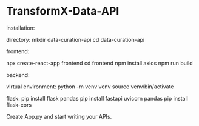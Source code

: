 # TransformX-Data-API

installation:

directory: 
mkdir data-curation-api
cd data-curation-api

frontend: 

npx create-react-app frontend
cd frontend
npm install axios
npm run build


backend:

virtual environment:
python -m venv venv
source venv/bin/activate

flask:
pip install flask pandas
pip install fastapi uvicorn pandas
pip install flask-cors

Create App.py and start writing your APIs.


